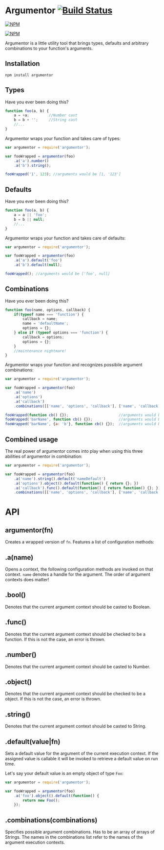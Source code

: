 # Argumentor [![Build Status](https://travis-ci.org/zaphod1984/argumentor.png)](https://travis-ci.org/zaphod1984/argumentor)

[![NPM](https://nodei.co/npm/argumentor.png)](https://nodei.co/npm/argumentor/)

[![NPM](https://nodei.co/npm-dl/argumentor.png?months=3)](https://nodei.co/npm/argumentor/)

Argumentor is a little utility tool that brings types, defaults and arbitrary combinations to your function's arguments.

## Installation

`npm install argumentor`

## Types

Have you ever been doing this?
````javascript
function foo(a, b) {
    a = +a;         //Number cast
    b = b + '';     //String cast
    //...
}
````
Argumentor wraps your function and takes care of types:
````javascript
var argumentor = require('argumentor');

var fooWrapped = argumentor(foo)
    .a('a').number()
    .a('b').string();

fooWrapped('1', 123); //arguments would be [1, '123']
````

## Defaults

Have you ever been doing this?
````javascript
function foo(a, b) {
    a = a || 'foo';
    b = b || null;
    //...
}
````
Argumentor wraps your function and takes care of defaults:
````javascript
var argumentor = require('argumentor');

var fooWrapped = argumentor(foo)
    .a('a').default('foo')
    .a('b').default(null);

fooWrapped(); //arguments would be ['foo', null]
````

## Combinations

Have you ever been doing this?
````javascript
function foo(name, options, callback) {
    if(typeof name === 'function') {
        callback = name;
        name = 'defaultName';
        options = {};
    } else if (typeof options === 'function') {
        callback = options;
        options = {};
    }
    //maintenance nightmare!
}
````
Argumentor wraps your function and recognizes possibile argument combinations:
````javascript
var argumentor = require('argumentor');

var fooWrapped = argumentor(foo)
    .a('name')
    .a('options')
    .a('callback')
    .combinations([['name', 'options', 'callback'], ['name', 'callback'], ['callback']]);

fooWrapped(function cb() {});                       //arguments would be [undefined, undefined, function cb() {}]
fooWrapped('barName', function cb() {});            //arguments would be ['barName', undefined, function cb() {}]
fooWrapped('barName', {a: 'b'}, function cb() {});  //arguments would be ['barName', {a: 'b'}, function cb() {}]
````

## Combined usage
The real power of argumentor comes into play when using this three abilities of argumentor in combination:
````javascript
var argumentor = require('argumentor');

var fooWrapped = argumentor(foo)
    .a('name').string().default('nameDefault')
    .a('options').object().default(function() { return {}; })
    .a('callback').func().default(function() { return function() {}; })
    .combinations([['name', 'options', 'callback'], ['name', 'callback'], ['callback']]);
````

# API

## argumentor(fn)
Creates a wrapped version of `fn`.
Features a list of configuration methods:

## .a(name)
Opens a context, the following configuration methods are invoked on that context.
`name` denotes a handle for the argument.
The order of argument contexts does matter!

## .bool()
Denotes that the current argument context should be casted to Boolean.

## .func()
Denotes that the current argument context should be checked to be a function.
If this is not the case, an error is thrown.

## .number()
Denotes that the current argument context should be casted to Number.

## .object()
Denotes that the current argument context should be checked to be a object.
If this is not the case, an error is thrown.

## .string()
Denotes that the current argument context should be casted to String.

## .default(value|fn)
Sets a default value for the argument of the current execution context.
If the assigned value is callable it will be invoked to retrieve a default value on run time.

Let's say your default value is an empty object of type `Foo`:
````javascript
var argumentor = require('argumentor');

var fooWrapped = argumentor(foo)
    .a('foo').object().default(function() {
        return new Foo();
    });
````

## .combinations(combinations)
Specifies possible argument combinations.
Has to be an array of arrays of Strings. The names in the combinations list refer to the names of the argument execution contexts.
